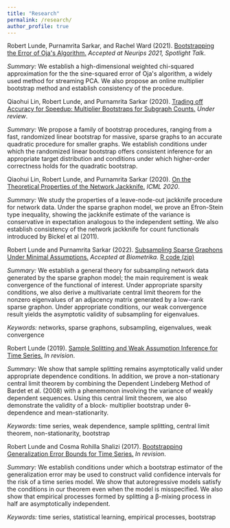 ```yaml
---
title: "Research"
permalink: /research/
author_profile: true
---
```

Robert Lunde, Purnamrita Sarkar, and Rachel Ward (2021). [Bootstrapping the Error of Oja's Algorithm.](https://arxiv.org/abs/2106.14857) <i>Accepted at Neurips 2021, Spotlight Talk</i>. 

<i>Summary:</i>
We establish a high-dimensional weighted chi-squared approximation for the the sine-squared error of Oja's algorithm, a widely used method for streaming PCA.  We also propose an online multiplier bootstrap method and establish consistency of the procedure.     

Qiaohui Lin, Robert Lunde, and Purnamrita Sarkar (2020). [Trading off Accuracy for Speedup: Multiplier Bootstraps for Subgraph Counts.](https://arxiv.org/abs/2009.06170) <i>Under review</i>.

<i>Summary:</i> We propose a family of bootstrap procedures, ranging from a fast, randomized linear bootstrap for massive, sparse graphs to an accurate quadratic procedure for smaller graphs.  We establish conditions under which the randomized linear bootstrap offers consistent inference for an appropriate target distribution and conditions under which higher-order correctness holds for the quadratic bootstrap.       

Qiaohui Lin, Robert Lunde, and Purnamrita Sarkar (2020). [On the Theoretical Properties of the Network Jackknife.](https://proceedings.icml.cc/static/paper_files/icml/2020/6137-Paper.pdf) <i>ICML 2020</i>.    

<i>Summary:</i> We study the properties of a leave-node-out jackknife procedure for network data.  Under the sparse graphon model, we prove an Efron-Stein type inequality, showing the jackknife estimate of the variance is conservative in expectation analogous to the independent setting.  We also establish consistency of the network jackknife for count functionals introduced by Bickel et al (2011).     


Robert Lunde and Purnamrita Sarkar (2022). [Subsampling Sparse Graphons Under Minimal Assumptions.]([https://academic.oup.com/biomet/advance-article-abstract/doi/10.1093/biomet/asac032/6598813]) <i> Accepted at Biometrika. </i> [R code (zip)](https://rslunde.github.io/files/subsampling_graphons_code.zip)       

<i>Summary:</i> We establish a general theory for subsampling network data generated by the sparse
graphon model; the main requirement is weak convergence of the functional of interest. Under appropriate
sparsity conditions, we also derive a multivariate central limit theorem for the nonzero eigenvalues of an
adjacency matrix generated by a low-rank sparse graphon.  Under appropriate conditions, our weak convergence
result yields the asymptotic validity of subsampling for eigenvalues.    

<i>Keywords:</i> networks, sparse graphons, subsampling, eigenvalues, weak convergence 

Robert Lunde (2019). [Sample Splitting and Weak Assumption Inference for Time Series.](https://arxiv.org/pdf/1902.07425.pdf)  <i>In revision</i>.  

<i>Summary:</i> We show that sample splitting remains asymptotically valid under
appropriate dependence conditions.  In addition, we prove a non-stationary central limit theorem by
combining the Dependent Lindeberg Method of Bardet et al. (2008) with a phenemonon involving the variance of
weakly dependent sequences.  Using this central limit theorem, we also demonstrate the validity of a block-
multiplier bootstrap under &theta;-dependence and mean-stationarity.   

<i>Keywords:</i> time series, weak dependence, sample splitting, central limit theorem, non-stationarity, bootstrap

Robert Lunde and Cosma Rohilla Shalizi (2017). [Bootstrapping Generalization Error Bounds for Time Series.](https://arxiv.org/pdf/1711.02834.pdf)  <i>In revision</i>.

<i>Summary:</i> We establish conditions under which a bootstrap estimator of the generalization error may be
used to construct valid confidence intervals for the risk of a time series model.  We show that autoregressive
models satisfy the conditions in our theorem even when the model is misspecified.  We also show that
empirical processes formed by splitting a &beta;-mixing process in half are asymptotically independent.  

<i>Keywords:</i> time series, statistical learning, empirical processes, bootstrap



